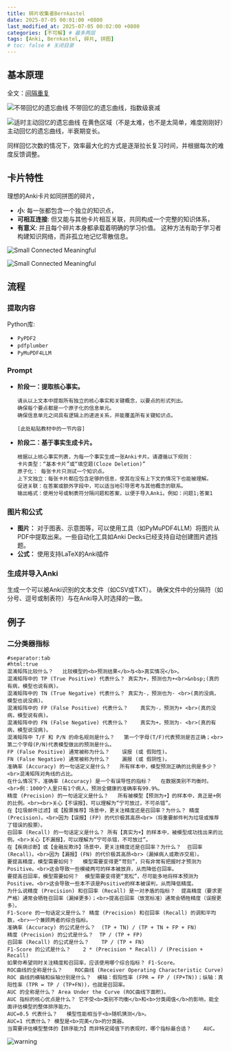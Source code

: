 ```yaml
---
title: 碎片收集者Bernkastel
date: 2025-07-05 00:01:00 +0800
last_modified_at: 2025-07-05 00:02:00 +0800
categories: [不可解] # 最多两层
tags: [Anki, Bernkastel, 碎片, 拼图]
# toc: false # 关闭目录
---
```


## 基本原理

全文：[间隔重复](https://ncase.me/remember/)

![不带回忆的遗忘曲线](/assets/images/20250705/sci_b_back.png)
不带回忆的遗忘曲线，指数级衰减

![适时主动回忆的遗忘曲线](/assets/images/20250705/sci_c_back.png)
在黄色区域（不是太难，也不是太简单，难度刚刚好）主动回忆的遗忘曲线，半衰期变长。

同样回忆次数的情况下，效率最大化的方式是逐渐拉长复习时间，并根据每次的难度反馈调整。

## 卡片特性

理想的Anki卡片如同拼图的碎片，

- **小**: 每一张都包含一个独立的知识点，
- **可相互连接**: 但又能与其他卡片相互关联，共同构成一个完整的知识体系，
- **有意义**: 并且每个碎片本身都承载着明确的学习价值。
这种方法有助于学习者构建知识网络，而非孤立地记忆零散信息。

![Small Connected Meaningful](/assets/images/20250705/cards2.png)

![Small Connected Meaningful](/assets/images/20250705/cards.png)

## 流程

### 提取内容

Python库: 
- `PyPDF2`
- `pdfplumber`
- `PyMuPDF4LLM`

### Prompt

*   **阶段一：提取核心事实。**
    ```
    请从以上文本中提取所有独立的核心事实和关键概念，以要点的形式列出。
    确保每个要点都是一个原子化的信息单元。
    确保信息单元之间具有逻辑上的递进关系，并能覆盖所有关键知识点。

    [此处粘贴教材中的一节内容]
    ```

*   **阶段二：基于事实生成卡片。**
    ```
    根据以上核心事实列表，为每一个事实生成一张Anki卡片。请遵循以下规则：
    卡片类型：“基本卡片”或“填空题(Cloze Deletion)”
    原子化： 每张卡片只测试一个知识点。
    上下文独立：每张卡片都应包含足够的信息，使其在没有上下文的情况下也能被理解。
    促进关联：在答案或额外字段中，可以适当地引导思考与其他概念的联系。
    输出格式：使用分号或制表符分隔问题和答案，以便于导入Anki。例如：问题1;答案1
    ```

### 图片和公式

*   **图片：** 对于图表、示意图等，可以使用工具（如PyMuPDF4LLM）将图片从PDF中提取出来。一些自动化工具如Anki Decks已经支持自动创建图片遮挡题。
*   **公式：** 使用支持LaTeX的Anki插件

### 生成并导入Anki

生成一个可以被Anki识别的文本文件（如CSV或TXT）。
确保文件中的分隔符（如分号、逗号或制表符）与在Anki导入时选择的一致。

## 例子

### 二分类器指标

```
#separator:tab
#html:true
混淆矩阵比较什么？	比较模型的<b>预测结果</b>与<b>真实情况</b>。
混淆矩阵中的 TP (True Positive) 代表什么？	真实为+，预测也为+<br>&nbsp;(真的有病，模型也说有病)。
混淆矩阵中的 TN (True Negative) 代表什么？	真实为-，预测也为- <br>(真的没病，模型也说没病)。
混淆矩阵中的 FP (False Positive) 代表什么？	真实为-，预测为+ <br>(真的没病，模型说有病)。
混淆矩阵中的 FN (False Negative) 代表什么？	真实为+，预测为- <br>(真的有病，模型说没病)。
混淆矩阵中 T/F 和 P/N 的命名规则是什么？	第一个字母(T/F)代表预测是否正确；<br>第二个字母(P/N)代表模型做出的预测是什么。
FP (False Positive) 通常被称为什么？	误报 (或 假阳性)。
FN (False Negative) 通常被称为什么？	漏报 (或 假阴性)。
准确率 (Accuracy) 的一句话定义是什么？	所有样本中，模型预测正确的比例是多少？<br>混淆矩阵对角线的占比。
在什么情况下，准确率 (Accuracy) 是一个有误导性的指标？	在数据类别不均衡时。<br>例：1000个人里只有1个病人，预测全健康的准确率有99.9%。
精度 (Precision) 的一句话定义是什么？	所有被模型【预测为+】的样本中，真正是+例的比例。<br><br>关心【不误报】，可以理解为“宁可放过，不可杀错”。
在【垃圾邮件过滤】或【股票推荐】场景中，更关注精度还是召回率？为什么？	精度 (Precision)。<br>因为【误报】(FP) 的代价极其高昂<br>（将重要邮件判为垃圾或推荐了错误的股票）。
召回率 (Recall) 的一句话定义是什么？	所有【真实为+】的样本中，被模型成功找出来的比例。<br>关心【不漏报】，可以理解为“宁可杀错，不可放过”。
在【疾病诊断】或【金融反欺诈】场景中，更关注精度还是召回率？为什么？	召回率 (Recall)。<br>因为【漏报】(FN) 的代价极其高昂<br>（漏掉病人或欺诈交易）。
要提高精度，模型需要如何？	模型需要变得更“苛刻”，只有非常有把握时才预测为Positive。<br>这会导致一些模棱两可的样本被放弃，从而降低召回率。
要提高召回率，模型需要如何？	模型需要变得更“宽松”，尽可能多地将样本预测为Positive。<br>这会导致一些本不该是Positive的样本被误判，从而降低精度。
为什么说精度 (Precision) 和召回率 (Recall) 是一对矛盾的指标？	提高精度（要求更严格）通常会牺牲召回率（漏掉更多）；<br>提高召回率（放宽标准）通常会牺牲精度（误报更多）。
F1-Score 的一句话定义是什么？	精度 (Precision) 和召回率 (Recall) 的调和平均数，<br>一个兼顾两者的综合指标。
准确率 (Accuracy) 的公式是什么？	(TP + TN) / (TP + TN + FP + FN)
精度 (Precision) 的公式是什么？	TP / (TP + FP)
召回率 (Recall) 的公式是什么？	TP / (TP + FN)
F1-Score 的公式是什么？	2 * (Precision * Recall) / (Precision + Recall)
如果你希望同时关注精度和召回率，应该使用哪个综合指标？	F1-Score。
ROC曲线的全称是什么？	ROC曲线 (Receiver Operating Characteristic Curve)
ROC 曲线的横轴和纵轴分别是什么？	横轴：假阳性率 (FPR = FP / (FP+TN))；纵轴：真阳性率 (TPR = TP / (TP+FN))，也就是召回率。
AUC 的全称是什么？	Area Under the Curve (ROC曲线下面积)。
AUC 指标的核心优点是什么？	它不受<b>类别不均衡</b>和<b>分类阈值</b>的影响，能全面评估模型的整体排序能力。
AUC=0.5 代表什么？	模型性能相当于<b>随机猜测</b>。
AUC=1 代表什么？	模型是<b>完美</b>的分类器。
当需要评估模型整体的【排序能力】而非特定阈值下的表现时，哪个指标最合适？	AUC。
```

![warning](/assets/images/warning.jpg)
